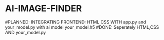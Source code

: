 # AI-IMAGE-FINDER
#PLANNED: INTEGRATING FRONTEND: HTML CSS WITH app.py and your_model.py with ai model your_model.h5
#DONE: Seperately HTML,CSS AND your_model.py 
